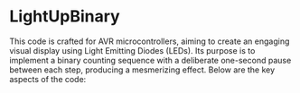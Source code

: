 # LightUpBinary
This code is crafted for AVR microcontrollers, aiming to create an engaging visual display using Light Emitting Diodes (LEDs). Its purpose is to implement a binary counting sequence with a deliberate one-second pause between each step, producing a mesmerizing effect. Below are the key aspects of the code:
